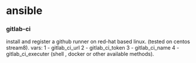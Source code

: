 # ansible

### gitlab-ci 
install and register a github runner on red-hat based linux. (tested on centos stream8).
vars:
  1 - gitlab_ci_url 
  2 - gitlab_ci_token
  3 - gitlab_ci_name
  4 - gitlab_ci_executer (shell , docker or other available methods).